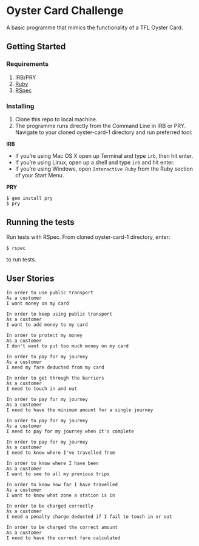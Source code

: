 Oyster Card Challenge
======

A basic programme that mimics the functionality of a TFL Oyster Card. 

## Getting Started

### Requirements

1. IRB/PRY
2. [Ruby](https://www.ruby-lang.org/en/documentation/installation/)
3. [RSpec](http://rspec.info/)

### Installing

1. Clone this repo to local machine. 
2. The programme runs directly from the Command Line in IRB or PRY. Navigate to your cloned oyster-card-1 directory and run preferred tool:

**IRB**

* If you’re using Mac OS X open up Terminal and type `irb`, then hit enter.
* If you’re using Linux, open up a shell and type `irb` and hit enter.
* If you’re using Windows, open `Interactive Ruby` from the Ruby section of your Start Menu.

**PRY**
```
$ gem install pry
$ pry
```

## Running the tests

Run tests with RSpec. From cloned oyster-card-1 directory, enter:

`$ rspec`

to run tests.

## User Stories
```
In order to use public transport
As a customer
I want money on my card

In order to keep using public transport
As a customer
I want to add money to my card

In order to protect my money
As a customer
I don't want to put too much money on my card

In order to pay for my journey
As a customer
I need my fare deducted from my card

In order to get through the barriers
As a customer
I need to touch in and out

In order to pay for my journey
As a customer
I need to have the minimum amount for a single journey

In order to pay for my journey
As a customer
I need to pay for my journey when it's complete

In order to pay for my journey
As a customer
I need to know where I've travelled from

In order to know where I have been
As a customer
I want to see to all my previous trips

In order to know how far I have travelled
As a customer
I want to know what zone a station is in

In order to be charged correctly
As a customer
I need a penalty charge deducted if I fail to touch in or out

In order to be charged the correct amount
As a customer
I need to have the correct fare calculated
```
